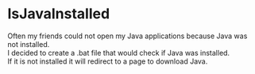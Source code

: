 # IsJavaInstalled
Often my friends could not open my Java applications because Java was not installed. <br>
I decided to create a .bat file that would check if Java was installed. <br>
If it is not installed it will redirect to a page to download Java.
